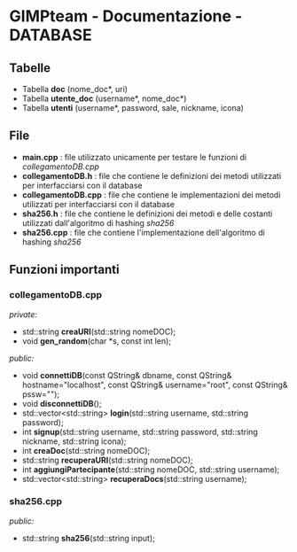 # GIMPteam - Documentazione - DATABASE

## Tabelle
- Tabella **doc** (nome_doc*, uri)
- Tabella **utente_doc** (username*, nome_doc*)
- Tabella **utenti** (username*, password, sale, nickname, icona)

## File
- **main.cpp** : file utilizzato unicamente per testare le funzioni di _collegamentoDB.cpp_
- **collegamentoDB.h** : file che contiene le definizioni dei metodi utilizzati per interfacciarsi con il database
- **collegamentoDB.cpp** : file che contiene le implementazioni dei metodi utilizzati per interfacciarsi con il database
- **sha256.h** : file che contiene le definizioni dei metodi e delle costanti utilizzati dall'algoritmo di hashing _sha256_
- **sha256.cpp** : file che contiene l'implementazione dell'algoritmo di hashing _sha256_

## Funzioni importanti
### collegamentoDB.cpp
_private:_
- std::string **creaURI**(std::string nomeDOC);
- void **gen_random**(char *s, const int len);

_public:_
- void **connettiDB**(const QString& dbname, const QString& hostname="localhost", const QString& username="root", const QString& pssw="");
- void **disconnettiDB**();
- std::vector\<std::string\> **login**(std::string username, std::string password);
- int **signup**(std::string username, std::string password, std::string nickname, std::string icona);
- int **creaDoc**(std::string nomeDOC);
- std::string **recuperaURI**(std::string nomeDOC);
- int **aggiungiPartecipante**(std::string nomeDOC, std::string username);
- std::vector\<std::string\> **recuperaDocs**(std::string username);

### sha256.cpp
_public:_
- std::string **sha256**(std::string input);